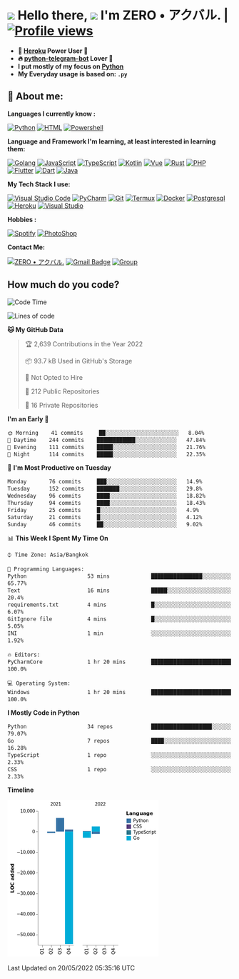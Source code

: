 # <img src="https://i.pinimg.com/originals/01/63/6c/01636c5434cd0462086620c60fdfec16.gif" width="50px"> **Hello there, <img src="https://raw.githubusercontent.com/MartinHeinz/MartinHeinz/master/wave.gif" width="30px">** I'm ZERO • アクバル. | [![Profile views](https://gpvc.arturio.dev/Ryomen-Sukuna)](https://github.com/Ryomen-Sukuna)

- **🐋 [Heroku](https://heroku.com) Power User 💪**
- **🔥 [python-telegram-bot](https://github.com/python-telegram-bot/python-telegram-bot) Lover 💖**
- **I put mostly of my focus on [Python](https://python.org)**
- **My Everyday usage is based on: `.py`**

## 👦 **About me**:

**Languages I currently know :**

[![Python](https://badges.aleen42.com/src/python.svg)](https://python.org)
[![HTML](https://img.shields.io/badge/-HTML-%232c3e50?style=flat&logo=php)](https://whatwg.org)
[![Powershell](https://img.shields.io/badge/-PowerShell-%232c3e50?style=flat&logo=powershell)](https://docs.microsoft.com/en-us/powershell)

**Language ​​and Framework I'm learning, at least interested in learning them:**

[![Golang](https://badges.aleen42.com/src/golang.svg)](https://golang.org)
[![JavaScript](https://badges.aleen42.com/src/javascript.svg)](https://nodejs.org)
[![TypeScript](https://badges.aleen42.com/src/typescript.svg)](https://www.typescriptlang.org)
[![Kotlin](https://badges.aleen42.com/src/kotlin.svg)](https://kotlinlang.org)
[![Vue](https://badges.aleen42.com/src/vue.svg)](https://vuejs.org)
[![Rust](https://img.shields.io/badge/-rust-%232c3e50?style=flat&logo=rust)](https://rust-lang.org)
[![PHP](https://img.shields.io/badge/-php-%232c3e50?style=flat&logo=php)](https://www.php.net)
[![Flutter](https://img.shields.io/badge/-flutter-%232c3e50?style=flat&logo=flutter)](https://flutter.dev)
[![Dart](https://img.shields.io/badge/-dart-%232c3e50?style=flat&logo=dart)](https://dart.dev)
[![Java](https://badges.aleen42.com/src/java.svg)](https://www.java.com/en)

**My Tech Stack I use:**

[![Visual Studio Code](https://badges.aleen42.com/src/visual_studio_code.svg)](https://code.visualstudio.com)
[![PyCharm](https://img.shields.io/badge/-pycharm-%23007ACC?style=flat&logo=pycharm&logoColor=black&color=black&labelColor=green)](https://www.jetbrains.com/pycharm)
[![Git](https://img.shields.io/badge/-Git-%23F05032?style=flat&logo=git&logoColor=%23ffffff)](https://git-scm.com)
[![Termux](https://img.shields.io/badge/-Termux-%232c3e50?style=flat&logo=typescript)](https://termux.com)
[![Docker](https://badges.aleen42.com/src/docker.svg)](https://www.docker.com/)
[![Postgresql](https://img.shields.io/badge/-Postgresql-%232c3e50?style=flat&logo=postgresql)](https://postgresql.org)
[![Heroku](https://img.shields.io/badge/-Heroku-purple?style=flat&logo=heroku)](https://heroku.com)
[![Visual Studio](https://badges.aleen42.com/src/visual_studio.svg)](https://visualstudio.microsoft.com/)

**Hobbies :**

[![Spotify](https://badges.aleen42.com/src/spotify.svg)](https://spotify.com)
[![PhotoShop](https://badges.aleen42.com/src/photoshop.svg)](https://www.adobe.com/products/photoshop.html)

**Contact Me:**

[![ZERO • アクバル.](https://badges.aleen42.com/src/telegram.svg)](https://t.me/Anomaliii)
[![Gmail Badge](https://img.shields.io/badge/-ryomensukuna83@gmail.com-c14438?style=flat&logo=Gmail&logoColor=white)](https://ryomensukuna83@gmail.com)
[![Group](https://img.shields.io/badge/dynamic/json?logo=telegram&label=%40RandomAnimeIndonesia&labelColor=282c34&suffix=+members&color=2CA5E0&query=%24.data.totalSubs&url=https%3A%2F%2Fapi.spencerwoo.com%2Fsubstats%2F%3Fsource%3Dtelegram%26queryKey%3DGrup_Anime_Random&longCache=true%22)](https://t.me/Grup_Anime_Random)
 

## **How much do you code?**

<!--START_SECTION:waka-->
![Code Time](http://img.shields.io/badge/Code%20Time-168%20hrs%2040%20mins-blue)

![Lines of code](https://img.shields.io/badge/From%20Hello%20World%20I%27ve%20Written--49%20Thousand%20lines%20of%20code-blue)

**🐱 My GitHub Data** 

> 🏆 2,639 Contributions in the Year 2022
 > 
> 📦 93.7 kB Used in GitHub's Storage 
 > 
> 🚫 Not Opted to Hire
 > 
> 📜 212 Public Repositories 
 > 
> 🔑 16 Private Repositories  
 > 
**I'm an Early 🐤** 

```text
🌞 Morning    41 commits     ██░░░░░░░░░░░░░░░░░░░░░░░   8.04% 
🌆 Daytime    244 commits    ████████████░░░░░░░░░░░░░   47.84% 
🌃 Evening    111 commits    █████░░░░░░░░░░░░░░░░░░░░   21.76% 
🌙 Night      114 commits    █████░░░░░░░░░░░░░░░░░░░░   22.35%

```
📅 **I'm Most Productive on Tuesday** 

```text
Monday       76 commits     ███░░░░░░░░░░░░░░░░░░░░░░   14.9% 
Tuesday      152 commits    ███████░░░░░░░░░░░░░░░░░░   29.8% 
Wednesday    96 commits     ████░░░░░░░░░░░░░░░░░░░░░   18.82% 
Thursday     94 commits     ████░░░░░░░░░░░░░░░░░░░░░   18.43% 
Friday       25 commits     █░░░░░░░░░░░░░░░░░░░░░░░░   4.9% 
Saturday     21 commits     █░░░░░░░░░░░░░░░░░░░░░░░░   4.12% 
Sunday       46 commits     ██░░░░░░░░░░░░░░░░░░░░░░░   9.02%

```


📊 **This Week I Spent My Time On** 

```text
⌚︎ Time Zone: Asia/Bangkok

💬 Programming Languages: 
Python                   53 mins             ████████████████░░░░░░░░░   65.77% 
Text                     16 mins             █████░░░░░░░░░░░░░░░░░░░░   20.4% 
requirements.txt         4 mins              █░░░░░░░░░░░░░░░░░░░░░░░░   6.07% 
GitIgnore file           4 mins              █░░░░░░░░░░░░░░░░░░░░░░░░   5.05% 
INI                      1 min               ░░░░░░░░░░░░░░░░░░░░░░░░░   1.92%

🔥 Editors: 
PyCharmCore              1 hr 20 mins        █████████████████████████   100.0%

💻 Operating System: 
Windows                  1 hr 20 mins        █████████████████████████   100.0%

```

**I Mostly Code in Python** 

```text
Python                   34 repos            ███████████████████░░░░░░   79.07% 
Go                       7 repos             ████░░░░░░░░░░░░░░░░░░░░░   16.28% 
TypeScript               1 repo              ░░░░░░░░░░░░░░░░░░░░░░░░░   2.33% 
CSS                      1 repo              ░░░░░░░░░░░░░░░░░░░░░░░░░   2.33%

```


**Timeline**

![Chart not found](https://raw.githubusercontent.com/Ryomen-Sukuna/Ryomen-Sukuna/master/charts/bar_graph.png) 


 Last Updated on 20/05/2022 05:35:16 UTC
<!--END_SECTION:waka-->
